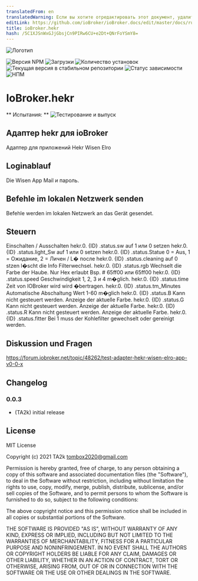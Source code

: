 ```yaml
---
translatedFrom: en
translatedWarning: Если вы хотите отредактировать этот документ, удалите поле «translatedFrom», в противном случае этот документ будет снова автоматически переведен
editLink: https://github.com/ioBroker/ioBroker.docs/edit/master/docs/ru/adapterref/iobroker.hekr/README.md
title: ioBroker.hekr
hash: /5C1XJSnWxGJjGbsjCn9PIRw6CU+e2Dt+QNrFoYSmY8=
---
```

![Логотип](../../../en/adapterref/iobroker.hekr/admin/hekr.png)

![Версия NPM](https://img.shields.io/npm/v/iobroker.hekr.svg)
![Загрузки](https://img.shields.io/npm/dm/iobroker.hekr.svg)
![Количество установок](https://iobroker.live/badges/hekr-installed.svg)
![Текущая версия в стабильном репозитории](https://iobroker.live/badges/hekr-stable.svg)
![Статус зависимости](https://img.shields.io/david/TA2k/iobroker.hekr.svg)
![НПМ](https://nodei.co/npm/iobroker.hekr.png?downloads=true)

# IoBroker.hekr
** Испытания: ** ![Тестирование и выпуск](https://github.com/TA2k/ioBroker.hekr/workflows/Test%20and%20Release/badge.svg)

## Адаптер hekr для ioBroker
Адаптер для приложений Hekr Wisen Elro

## Loginablauf
Die Wisen App Mail и пароль.

## Befehle im lokalen Netzwerk senden
Befehle werden im lokalen Netzwerk an das Gerät gesendet.

## Steuern
Einschalten / Ausschalten hekr.0. {ID} .status.sw auf 1 или 0 setzen hekr.0. {ID} .status.light_Sw auf 1 или 0 setzen hekr.0. {ID} .status.Statue 0 = Aus, 1 = Ожидание, 2 = Личен / L� после hekr.0. {ID} .status.cleaning auf 0 stzen l�scht die Info Filterwechsel.
hekr.0. {ID} .status.rgb Wechselt die Farbe der Haube. Nur Hex erlaubt Bsp. # 65ff00 или 65ff00 hekr.0. {ID} .status.speed Geschwindigkeit 1, 2, 3 и 4 m�glich.
hekr.0. {ID} .status.time Zeit von IOBroker wird wird �bertragen.
hekr.0. {ID} .status.tm_Minutes Automatische Abschaltung Wert 1-60 m�glich hekr.0. {ID} .status.B Kann nicht gesteuert werden. Anzeige der aktuelle Farbe.
hekr.0. {ID} .status.G Kann nicht gesteuert werden. Anzeige der aktuelle Farbe.
hekr.0. {ID} .status.R Kann nicht gesteuert werden. Anzeige der aktuelle Farbe.
hekr.0. {ID} .status.fitter Bei 1 muss der Kohlefilter gewechselt oder gereinigt werden.

## Diskussion und Fragen
<https://forum.iobroker.net/topic/48262/test-adapter-hekr-wisen-elro-app-v0-0-x>

## Changelog

### 0.0.3

* (TA2k) initial release

## License

MIT License

Copyright (c) 2021 TA2k <tombox2020@gmail.com>

Permission is hereby granted, free of charge, to any person obtaining a copy
of this software and associated documentation files (the "Software"), to deal
in the Software without restriction, including without limitation the rights
to use, copy, modify, merge, publish, distribute, sublicense, and/or sell
copies of the Software, and to permit persons to whom the Software is
furnished to do so, subject to the following conditions:

The above copyright notice and this permission notice shall be included in all
copies or substantial portions of the Software.

THE SOFTWARE IS PROVIDED "AS IS", WITHOUT WARRANTY OF ANY KIND, EXPRESS OR
IMPLIED, INCLUDING BUT NOT LIMITED TO THE WARRANTIES OF MERCHANTABILITY,
FITNESS FOR A PARTICULAR PURPOSE AND NONINFRINGEMENT. IN NO EVENT SHALL THE
AUTHORS OR COPYRIGHT HOLDERS BE LIABLE FOR ANY CLAIM, DAMAGES OR OTHER
LIABILITY, WHETHER IN AN ACTION OF CONTRACT, TORT OR OTHERWISE, ARISING FROM,
OUT OF OR IN CONNECTION WITH THE SOFTWARE OR THE USE OR OTHER DEALINGS IN THE
SOFTWARE.
